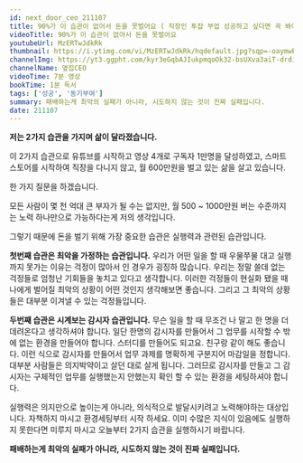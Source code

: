 ```yaml
---
id: next_door_ceo_211107
title: 90%가 이 습관이 없어서 돈을 못벌어요 ( 직장인 투잡 부업 성공하고 싶다면 꼭 봐야 할 영상 )
videoTitle: 90%가 이 습관이 없어서 돈을 못벌어요
youtubeUrl: MzERTwJdkRk
thumbnail: https://i.ytimg.com/vi/MzERTwJdkRk/hqdefault.jpg?sqp=-oaymwEcCPYBEIoBSFXyq4qpAw4IARUAAIhCGAFwAcABBg==&rs=AOn4CLDHovdJUe49Oba7eG7q9qYiTWSFXQ
channelImg: https://yt3.ggpht.com/kyr3eGqbAJIukpmqoOk32-bsUXva3aiT-drditqCfKWs16IMcKzAHq6RrzmZaniFsRKfzmkifw=s88-c-k-c0x00ffffff-no-rj
channelName: 옆집CEO
videoTime: 7분 영상
bookTime: 1분 독서
tags: ['성공', '동기부여']
summary: 패배하는게 최악의 실패가 아니라, 시도하지 않는 것이 진짜 실패입니다.
date: 211107
---
```


**저는 2가지 습관을 가지며 삶이 달라졌습니다.**

이 2가지 습관으로 유튜브를 시작하고 영상 4개로 구독자 1만명을 달성하였고, 스마트스토어를 시작하여 직장을 다니지 않고, 월 600만원을 벌고 있는 삶을 살고 있습니다.

한 가지 질문을 하겠습니다.

모든 사람이 몇 천 억대 큰 부자가 될 수는 없지만, 월 500 ~ 1000만원 버는 수준까지는 노력 하나만으로 가능하다는게 저의 생각입니다. 

그렇기 때문에 돈을 벌기 위해 가장 중요한 습관은 실행력과 관련된 습관입니다.

**첫번째 습관은 최악을 가정하는 습관입니다.** 우리가 어떤 일을 할 때 우물쭈물 대고 실행까지 못가는 이유는 걱정이 많아서 인 경우가 굉징하 많습니다. 우리는 정말 쓸데 없는 걱정들로 엄청난 기회들을 놓치고 있다고 생각합니다. 이러한 걱정들이 현실화 됐을 때 나에게 벌어질 최악의 상황이 어떤 것인지 생각해보면 좋습니다. 그리고 그 최악의 상황들은 대부분 이겨낼 수 있는 걱정들입니다.

**두번째 습관은 시계보는 감시자 습관입니다.** 무슨 일을 할 때 무조건 나 말고 한 명을 더 데려온다고 생각하셔야 합니다. 일단 한명의 감시자를 만들어서 그 업무를 시작할 수 밖에 없는 환경을 만들어야 합니다. 스터디를 만들어도 되고요. 친구랑 같이 해도 좋습니다. 이런 식으로 감시자를 만들어서 업무 과제를 명확하게 구분지어 마감일을 정합니다. 대부분 사람들은 의지박약이고 살던 대로 살게 됩니다. 그러므로 감시자를 만들고 그 감시자는 구체적인 업무를 실행했는지 안했는지 확인 할 수 있는 환경을 세팅하셔야 합니다.

실행력은 의지만으로 높이는게 아니라, 의식적으로 발달시키려고 노력해야하는 대상입니다. 자책하지 마시고 환경세팅부터 시작 하세요. 이미 수많은 지식이 있음에도 실행하지 못한다면 미루지 마시고 오늘부터 2가지 습관을 실행하시기 바랍니다.

**패배하는게 최악의 실패가 아니라, 시도하지 않는 것이 진짜 실패입니다.**